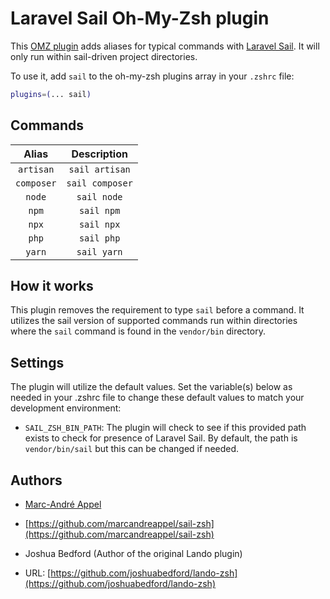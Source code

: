 # Laravel Sail Oh-My-Zsh plugin

This [OMZ plugin](https://github.com/ohmyzsh/ohmyzsh/wiki/Plugins) adds aliases for typical commands with [Laravel Sail](https://laravel.com/docs/10.x/sail). It will only run within sail-driven project directories.

To use it, add `sail` to the oh-my-zsh plugins array in your `.zshrc` file:

```zsh
plugins=(... sail)
```

## Commands

| Alias      | Description     |
|:----------:|:---------------:|
| `artisan`  | `sail artisan`  |
| `composer` | `sail composer` |
| `node`     | `sail node`     |
| `npm`      | `sail npm`      |
| `npx`      | `sail npx`      |
| `php`      | `sail php`      |
| `yarn`     | `sail yarn`     |

## How it works

This plugin removes the requirement to type `sail` before a command. It utilizes the sail version of supported commands run within directories where the `sail` command is found in the `vendor/bin` directory.

## Settings

The plugin will utilize the default values. Set the variable(s) below as needed in your .zshrc file to change these default values to match your development environment:

- `SAIL_ZSH_BIN_PATH`: The plugin will check to see if this provided path exists to check for presence of Laravel Sail. By default, the path is `vendor/bin/sail` but this can be changed if needed.

## Authors

- [Marc-André Appel](https://maa.rocks)
- [https://github.com/marcandreappel/sail-zsh](https://github.com/marcandreappel/sail-zsh)

- Joshua Bedford (Author of the original Lando plugin)
- URL: [https://github.com/joshuabedford/lando-zsh](https://github.com/joshuabedford/lando-zsh)

